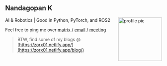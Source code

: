 <h2>
Nandagopan K
</h2>
AI & Robotics | Good in Python, PyTorch, and ROS2

<img src="https://media.tenor.com/fSsxftCb8w0AAAAi/pikachu-running.gif" alt="profile pic" align="right" width=140>

<!-- <img src="https://zorx01.netlify.app/patrick.webp" alt="profile pic" align="right" width=75> -->


<!-- [<img src="./.assets/twitter.png" width=20px>](https://twitter.com/bruttazz_) -->


Feel free to ping me over [matrix](https://matrix.to/#/@zorx.01:matrix.org) / [email](mailto:nandagopan.k01@gmail.com) / [meeting](https://cal.com/nandu/15min)



> BTW, find some of my blogs @ [https://zorx01.netlify.app/](https://zorx01.netlify.app/blog/)

